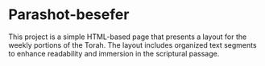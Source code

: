 # Parashot-besefer

This project is a simple HTML-based page that presents a layout for the weekly portions of the Torah. The layout includes organized text segments to enhance readability and immersion in the scriptural passage.
